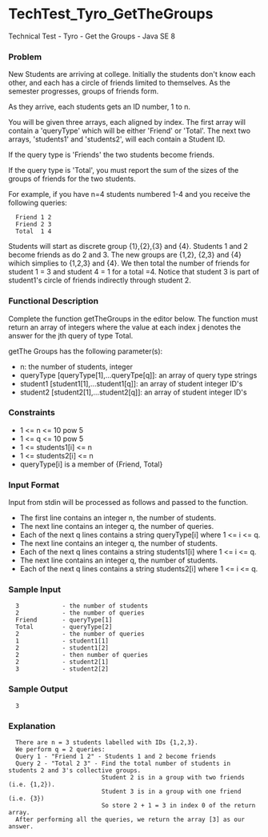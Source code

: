 # TechTest_Tyro_GetTheGroups
Technical Test - Tyro - Get the Groups - Java SE 8

### Problem
 
New Students are arriving at college. Initially the students don't know each other, and each 
has a circle of friends limited to themselves. As the semester progresses, groups of friends 
form.
 
As they arrive, each students gets an ID number, 1 to n.
 
You will be given three arrays, each aligned by index.
The first array will contain a 'queryType' which will be either 'Friend' or 'Total'.
The next two arrays, 'students1' and 'students2', will each contain a Student ID.

If the query type is 'Friends' the two students become friends.

If the query type is 'Total', you must report the sum of the sizes of the groups of friends 
for the two students.

For example, if you have n=4 students numbered 1-4 and you receive the following queries:
 
      Friend 1 2
      Friend 2 3
      Total  1 4
 
Students will start as discrete group {1},{2},{3} and {4}. Students 1 and 2 become friends 
as do 2 and 3. The new groups are {1,2}, {2,3} and {4} wihich simplies to {1,2,3} and {4}. 
We then total the number of friends for student 1 = 3 and student 4 = 1 for a total =4. 
Notice that student 3 is part of student1's circle of friends indirectly through student 2.

### Functional Description
 
Complete the function getTheGroups in the editor below. The function must return an array 
of integers where the value at each index j denotes the answer for the jth query of type Total.
 
getThe Groups has the following parameter(s):
   - n: the number of students, integer
   - queryType [queryType[1],...queryTpe[q]]: an array of query type strings
   - student1 [student1[1],...student1[q]]: an array of student integer ID's
   - student2 [student2[1],...student2[q]]: an array of student integer ID's
 
### Constraints

   -   1 <= n <= 10 pow 5
   -   1 <= q <= 10 pow 5
   -   1 <= students1[i] <= n
   -   1 <= students2[i] <= n
   -   queryType[i] is a member of {Friend, Total}
 
### Input Format

Input from stdin will be processed as follows and passed to the function.
 
   - The first line contains an integer n, the number of students.
   - The next line contains an integer q, the number of queries.
   - Each of the next q lines contains a string queryType[i] where 1 <= i <= q.
   - The next line contains an integer q, the number of students.
   - Each of the next q lines contains a string students1[i] where 1 <= i <= q.
   - The next line contains an integer q, the number of students.
   - Each of the next q lines contains a string students2[i] where 1 <= i <= q.
     
### Sample Input
 
      3            - the number of students
      2            - the number of queries
      Friend       - queryType[1]
      Total        - queryType[2]
      2            - the number of queries
      1            - student1[1]
      2            - student1[2]
      2            - then number of queries
      2            - student2[1] 
      3            - student2[2]    
 
### Sample Output 
 
      3
   
### Explanation
 
      There are n = 3 students labelled with IDs {1,2,3}.
      We perform q = 2 queries:
      Query 1 - "Friend 1 2" - Students 1 and 2 become friends
      Query 2 - "Total 2 3" - Find the total number of students in students 2 and 3's collective groups.
                              Student 2 is in a group with two friends (i.e. {1,2}).
                              Student 3 is in a group with one friend (i.e. {3})
                              So store 2 + 1 = 3 in index 0 of the return array.
      After performing all the queries, we return the array [3] as our answer.
